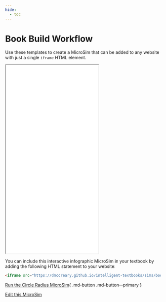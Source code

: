 ```yaml
---
hide:
  - toc
---
```

# Book Build Workflow

Use these templates to create a MicroSim that can
be added to any website with just a single ```iframe``` HTML element.

<iframe src="./main.html" height="610px" scrolling="no"
  style="overflow: hidden;"></iframe>

You can include this interactive infographic MicroSim in your textbook
by adding the following HTML statement to your website:

```html
<iframe src="https://dmccreary.github.io/intelligent-textbooks/sims/book-gen-workflow/main.html" height="610px" scrolling="no" style="overflow: hidden;"></iframe>
```

[Run the Circle Radius MicroSim](./main.html){ .md-button .md-button--primary }

[Edit this MicroSim](https://editor.p5js.org/dmccreary/sketches/dJq4nTXE4)